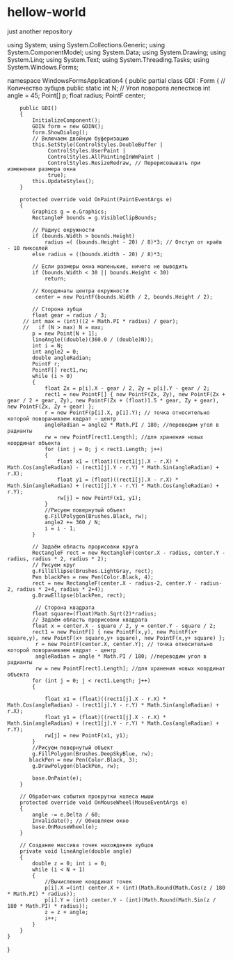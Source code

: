 # hellow-world
just another repository

using System;
using System.Collections.Generic;
using System.ComponentModel;
using System.Data;
using System.Drawing;
using System.Linq;
using System.Text;
using System.Threading.Tasks;
using System.Windows.Forms;

namespace WindowsFormsApplication4
{
    public partial class GDI : Form
    {
        // Количество зубцов
        public static int N;
        // Угол поворота лепестков
        int angle = 45;
        Point[] p;
        float radius;
        PointF center;

        public GDI()
        {
            InitializeComponent();
            GDIN form = new GDIN();
            form.ShowDialog();
            // Включаем двойную буферизацию
            this.SetStyle(ControlStyles.DoubleBuffer |
                 ControlStyles.UserPaint |
                 ControlStyles.AllPaintingInWmPaint |
                 ControlStyles.ResizeRedraw, // Перерисовывать при изменении размера окна
                 true);
            this.UpdateStyles();
        }

        protected override void OnPaint(PaintEventArgs e)
        {
            Graphics g = e.Graphics;
            RectangleF bounds = g.VisibleClipBounds;
  
            // Радиус окружности          
            if (bounds.Width > bounds.Height)
                radius =( (bounds.Height - 20) / 8)*3; // Отступ от краёв - 10 пикселей
            else radius = ((bounds.Width - 20) / 8)*3;
           
            // Если размеры окна маленькие, ничего не выводить
            if (bounds.Width < 30 || bounds.Height < 30)
                return;
            
            // Координаты центра окружности
             center = new PointF(bounds.Width / 2, bounds.Height / 2);

            // Сторона зубца
            float gear = radius / 3;
         // int max = (int)((2 + Math.PI * radius) / gear);
         //   if (N > max) N = max;
            p = new Point[N + 1];
            lineAngle((double)(360.0 / (double)N));
            int i = N;
            int angle2 = 0;
            double angleRadian;
            PointF r;
            PointF[] rect1,rw;
            while (i > 0)
            {
                float Zx = p[i].X - gear / 2, Zy = p[i].Y - gear / 2;
                rect1 = new PointF[] { new PointF(Zx, Zy), new PointF(Zx + gear / 2 + gear, Zy), new PointF(Zx + (float)1.5 * gear, Zy + gear), new PointF(Zx, Zy + gear) };
                r = new PointF(p[i].X, p[i].Y); // точка относительно которой поворачиваем квдрат - центр
                angleRadian = angle2 * Math.PI / 180; //переводим угол в радианты
                rw = new PointF[rect1.Length]; //для хранения новых координат объекта
                for (int j = 0; j < rect1.Length; j++)
                {
                    float x1 = (float)((rect1[j].X - r.X) * Math.Cos(angleRadian) - (rect1[j].Y - r.Y) * Math.Sin(angleRadian) + r.X);
                    float y1 = (float)((rect1[j].X - r.X) * Math.Sin(angleRadian) + (rect1[j].Y - r.Y) * Math.Cos(angleRadian) + r.Y);
                    rw[j] = new PointF(x1, y1);
                }
                //Рисуем повернутый объект
                g.FillPolygon(Brushes.Black, rw);
                angle2 += 360 / N;
                i = i - 1;
            }

            // Задаём область прорисовки круга
            RectangleF rect = new RectangleF(center.X - radius, center.Y - radius, radius * 2, radius * 2);
            // Рисуем круг
            g.FillEllipse(Brushes.LightGray, rect);
            Pen blackPen = new Pen(Color.Black, 4);
            rect = new RectangleF(center.X - radius-2, center.Y - radius-2, radius * 2+4, radius * 2+4);
            g.DrawEllipse(blackPen, rect);

             // Сторона квадрата
            float square=(float)Math.Sqrt(2)*radius;           
            // Задаём область прорисовки квадрата      
            float x = center.X - square / 2, y = center.Y - square / 2;
            rect1 = new PointF[] { new PointF(x,y), new PointF(x+ square,y), new PointF(x+ square,y+ square), new PointF(x,y+ square) };
             r = new PointF(center.X, center.Y); // точка относительно которой поворачиваем квдрат - центр
             angleRadian = angle * Math.PI / 180; //переводим угол в радианты
             rw = new PointF[rect1.Length]; //для хранения новых координат объекта
            for (int j = 0; j < rect1.Length; j++)
            {

                float x1 = (float)((rect1[j].X - r.X) * Math.Cos(angleRadian) - (rect1[j].Y - r.Y) * Math.Sin(angleRadian) + r.X);
                float y1 = (float)((rect1[j].X - r.X) * Math.Sin(angleRadian) + (rect1[j].Y - r.Y) * Math.Cos(angleRadian) + r.Y);
                rw[j] = new PointF(x1, y1);
            }
            //Рисуем повернутый объект
            g.FillPolygon(Brushes.DeepSkyBlue, rw);
           blackPen = new Pen(Color.Black, 3);
            g.DrawPolygon(blackPen, rw);
            
            base.OnPaint(e);
        }

        // Обработчик события прокрутки колеса мыши
        protected override void OnMouseWheel(MouseEventArgs e)
        {
            angle -= e.Delta / 60;
            Invalidate(); // Обновляем окно
            base.OnMouseWheel(e);
        }

        // Создание массива точек нахождения зубцов
        private void lineAngle(double angle)
        {
            double z = 0; int i = 0;
            while (i < N + 1)
            {
                //Вычисление координат точек
                p[i].X =(int) center.X + (int)(Math.Round(Math.Cos(z / 180 * Math.PI) * radius));
                p[i].Y = (int) center.Y - (int)(Math.Round(Math.Sin(z / 180 * Math.PI) * radius));
                z = z + angle;
                i++;
            }
        }
    }
}

